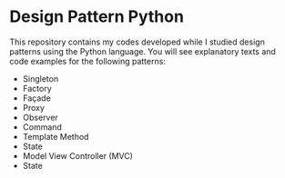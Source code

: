 
# Design Pattern Python

This repository contains my codes developed while I studied design patterns using the Python language. You will see explanatory texts and code examples for the following patterns:

- Singleton
- Factory
- Façade
- Proxy
- Observer
- Command
- Template Method
- State
- Model View Controller (MVC)
- State

